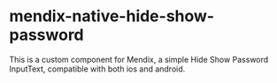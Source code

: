 # mendix-native-hide-show-password
This is a custom component for Mendix, a simple Hide Show Password InputText, compatible with both ios and android.
